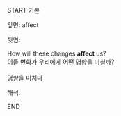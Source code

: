 START
기본

앞면:
affect


뒷면:
<div>How will these changes <b>affect</b> us? </div><div>이들 변화가 우리에게 어떤 영향을 미칠까?</div><br>영향을 미치다<br>


해석:

END
